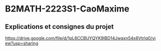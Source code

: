 # B2MATH-2223S1-CaoMaxime

## Explications et consignes du projet
https://drive.google.com/file/d/1pL6CCBUYQYK9IBD14Jwqxn54x6Vtrlq0/view?usp=sharing
